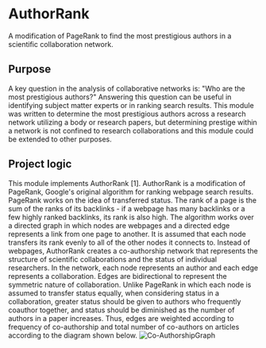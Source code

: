 # AuthorRank
A modification of PageRank to find the most prestigious authors in a scientific collaboration network.

## Purpose
A key question in the analysis of collaborative networks is: "Who are the most prestigious authors?" Answering this question can be useful in identifying subject matter experts or in ranking search results. This module was written to determine the most prestigious authors across a research network utilizing a body or research papers, but determining prestige within a network is not confined to research collaborations and this module could be extended to other purposes. 

## Project logic
This module implements AuthorRank [1]. AuthorRank is a modification of PageRank, Google's original algorithm for ranking webpage search results. PageRank works on the idea of transferred status. The rank of a page is the sum of the ranks of
its backlinks - if a webpage has many backlinks or a few highly ranked backlinks, its rank is also
high. The algorithm works over a directed graph in which nodes are webpages and a directed edge
represents a link from one page to another. It is assumed that each node transfers its
rank evenly to all of the other nodes it connects to. Instead of webpages, AuthorRank creates a
co-authorship network that represents the structure of scientific collaborations and the status
of individual researchers. In the network, each node represents an author and each edge
represents a collaboration. Edges are bidirectional to represent the symmetric nature of
collaboration. Unlike PageRank in which each node is assumed to transfer status equally, when
considering status in a collaboration, greater status should be given to authors who frequently
coauthor together, and status should be diminished as the number of authors in a paper
increases. Thus, edges are weighted according to frequency of co-authorship and total number
of co-authors on articles according to the diagram shown below.
![Co-AuthorshipGraph](blob/master/Co-AuthorshipGraph.JPGg)
